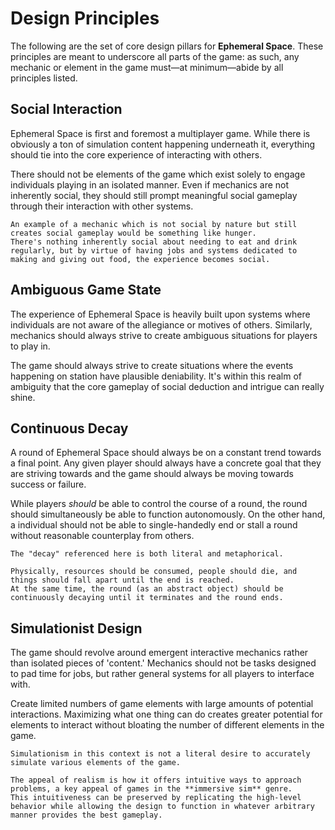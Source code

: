 # Design Principles

The following are the set of core design pillars for **Ephemeral Space**.
These principles are meant to underscore all parts of the game: as such, any mechanic or element in the game must—at minimum—abide by all principles listed.

## Social Interaction
Ephemeral Space is first and foremost a multiplayer game.
While there is obviously a ton of simulation content happening underneath it, everything should tie into the core experience of interacting with others.

There should not be elements of the game which exist solely to engage individuals playing in an isolated manner.
Even if mechanics are not inherently social, they should still prompt meaningful social gameplay through their interaction with other systems.

```admonish example
An example of a mechanic which is not social by nature but still creates social gameplay would be something like hunger.
There's nothing inherently social about needing to eat and drink regularly, but by virtue of having jobs and systems dedicated to making and giving out food, the experience becomes social.
```

## Ambiguous Game State
The experience of Ephemeral Space is heavily built upon systems where individuals are not aware of the allegiance or motives of others.
Similarly, mechanics should always strive to create ambiguous situations for players to play in.

The game should always strive to create situations where the events happening on station have plausible deniability.
It's within this realm of ambiguity that the core gameplay of social deduction and intrigue can really shine.

## Continuous Decay
A round of Ephemeral Space should always be on a constant trend towards a final point.
Any given player should always have a concrete goal that they are striving towards and the game should always be moving towards success or failure.

While players _should_ be able to control the course of a round, the round should simultaneously be able to function autonomously.
On the other hand, a individual should not be able to single-handedly end or stall a round without reasonable counterplay from others.

```admonish note
The "decay" referenced here is both literal and metaphorical.

Physically, resources should be consumed, people should die, and things should fall apart until the end is reached.
At the same time, the round (as an abstract object) should be continuously decaying until it terminates and the round ends.
```

## Simulationist Design
The game should revolve around emergent interactive mechanics rather than isolated pieces of 'content.'
Mechanics should not be tasks designed to pad time for jobs, but rather general systems for all players to interface with.

Create limited numbers of game elements with large amounts of potential interactions.
Maximizing what one thing can do creates greater potential for elements to interact without bloating the number of different elements in the game.

```admonish tip
Simulationism in this context is not a literal desire to accurately simulate various elements of the game.

The appeal of realism is how it offers intuitive ways to approach problems, a key appeal of games in the **immersive sim** genre.
This intuitiveness can be preserved by replicating the high-level behavior while allowing the design to function in whatever arbitrary manner provides the best gameplay.
```
